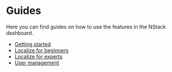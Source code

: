 # Guides
Here you can find guides on how to use the features in the NStack dashboard.

* [Getting started](Getting_started.md)
* [Localize for beginners](Localize_for_beginners.md)  
* [Localize for experts](Localize_for_experts.md)
* [User management](User_management.md)